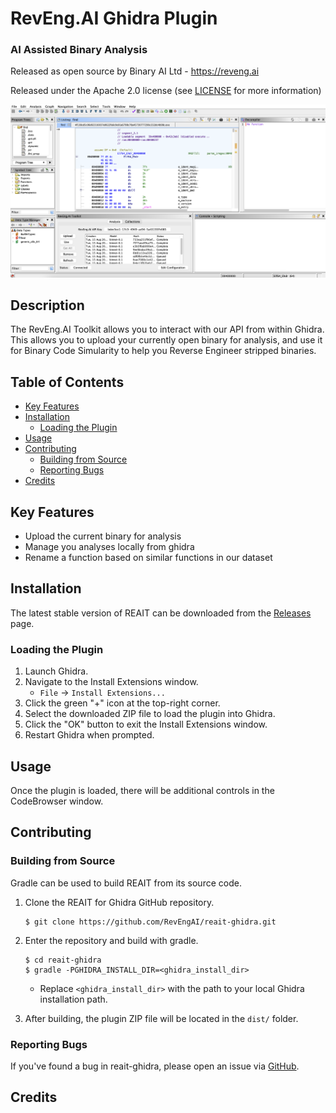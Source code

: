 # RevEng.AI Ghidra Plugin

### AI Assisted Binary Analysis

Released as open source by Binary AI Ltd - https://reveng.ai

Released under the Apache 2.0 license (see [LICENSE](LICENSE) for more information)

![REAIT interface](screenshots/reait-interface.png)

## Description

The RevEng.AI Toolkit allows you to interact with our API from within Ghidra. This allows you to upload your currently open binary for analysis, and use it for Binary Code Simularity to help you Reverse Engineer stripped binaries.

## Table of Contents

- [Key Features](#key-features)
- [Installation](#installation)
  - [Loading the Plugin](#loading-the-plugin)
- [Usage](#usage)
- [Contributing](#contributing)
  - [Building from Source](#building-from-source)
  - [Reporting Bugs](#reporting-bugs)
- [Credits](#credits)

## Key Features

* Upload the current binary for analysis
* Manage you analyses locally from ghidra
* Rename a function based on similar functions in our dataset

## Installation

The latest stable version of REAIT can be downloaded from the [Releases](https://github.com/revengai/reait-ghidra/releases/latest) page.

### Loading the Plugin

1. Launch Ghidra.
2. Navigate to the Install Extensions window.
   * `File` -> `Install Extensions...`
3. Click the green "+" icon at the top-right corner.
4. Select the downloaded ZIP file to load the plugin into Ghidra.
5. Click the "OK" button to exit the Install Extensions window.
6. Restart Ghidra when prompted.

## Usage

Once the plugin is loaded, there will be additional controls in the CodeBrowser window.

## Contributing

### Building from Source

Gradle can be used to build REAIT from its source code.

1. Clone the REAIT for Ghidra GitHub repository.
   ```
   $ git clone https://github.com/RevEngAI/reait-ghidra.git
   ```

2. Enter the repository and build with gradle.
   ```
   $ cd reait-ghidra
   $ gradle -PGHIDRA_INSTALL_DIR=<ghidra_install_dir>
   ```
   * Replace `<ghidra_install_dir>` with the path to your local Ghidra installation path.

3. After building, the plugin ZIP file will be located in the `dist/` folder.

### Reporting Bugs

If you've found a bug in reait-ghidra, please open an issue via [GitHub](https://github.com/RevEngAi/reait-ghidra/issues/new/choose).

## Credits
